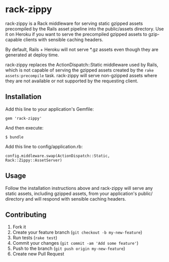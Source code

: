 # rack-zippy

rack-zippy is a Rack middleware for serving static gzipped assets precompiled by the Rails asset pipeline into the public/assets directory. Use it
on Heroku if you want to serve the precompiled gzipped assets to gzip-capable clients with sensible caching headers.

By default, Rails + Heroku will not serve *.gz assets even though they are generated at deploy time.

rack-zippy replaces the ActionDispatch::Static middleware used by Rails, which is not capable of serving the gzipped assets created by
the `rake assets:precompile` task. rack-zippy will serve non-gzipped assets where they are not available or not supported by the
requesting client.

## Installation

Add this line to your application's Gemfile:

    gem 'rack-zippy'

And then execute:

    $ bundle

Add this line to config/application.rb:

    config.middleware.swap(ActionDispatch::Static, Rack::Zippy::AssetServer)

## Usage

Follow the installation instructions above and rack-zippy will serve any static assets, including gzipped assets, from your
application's public/ directory and will respond with sensible caching headers.

## Contributing

1. Fork it
2. Create your feature branch (`git checkout -b my-new-feature`)
3. Run tests (`rake test`)
3. Commit your changes (`git commit -am 'Add some feature'`)
4. Push to the branch (`git push origin my-new-feature`)
5. Create new Pull Request

